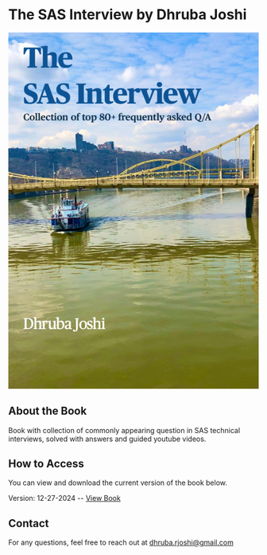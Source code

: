 # The SAS Interview by Dhruba Joshi

[![Book Cover](book_cover.png)](TheSASInterview_12_27_2024.pdf)


## About the Book
Book with collection of commonly appearing question in SAS technical interviews, solved with answers and guided youtube videos.

## How to Access

You can view and download the current version of the book below. 

Version: 12-27-2024 -- [View Book](TheSASInterview_12_27_2024.pdf)

## Contact

For any questions, feel free to reach out at [dhruba.rjoshi@gmail.com](mailto:dhruba.rjoshi@gmail.com)


